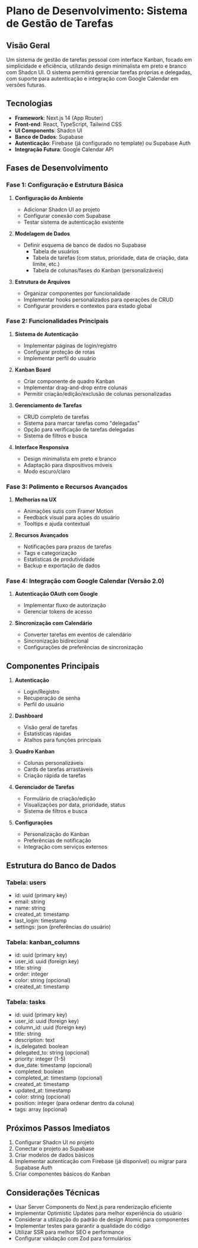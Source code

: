 # Plano de Desenvolvimento: Sistema de Gestão de Tarefas

## Visão Geral
Um sistema de gestão de tarefas pessoal com interface Kanban, focado em simplicidade e eficiência, utilizando design minimalista em preto e branco com Shadcn UI. O sistema permitirá gerenciar tarefas próprias e delegadas, com suporte para autenticação e integração com Google Calendar em versões futuras.

## Tecnologias
- **Framework**: Next.js 14 (App Router)
- **Front-end**: React, TypeScript, Tailwind CSS
- **UI Components**: Shadcn UI
- **Banco de Dados**: Supabase
- **Autenticação**: Firebase (já configurado no template) ou Supabase Auth
- **Integração Futura**: Google Calendar API

## Fases de Desenvolvimento

### Fase 1: Configuração e Estrutura Básica

1. **Configuração do Ambiente**
   - Adicionar Shadcn UI ao projeto
   - Configurar conexão com Supabase
   - Testar sistema de autenticação existente

2. **Modelagem de Dados**
   - Definir esquema de banco de dados no Supabase
     - Tabela de usuários
     - Tabela de tarefas (com status, prioridade, data de criação, data limite, etc.)
     - Tabela de colunas/fases do Kanban (personalizáveis)

3. **Estrutura de Arquivos**
   - Organizar componentes por funcionalidade
   - Implementar hooks personalizados para operações de CRUD
   - Configurar providers e contextos para estado global

### Fase 2: Funcionalidades Principais

1. **Sistema de Autenticação**
   - Implementar páginas de login/registro
   - Configurar proteção de rotas
   - Implementar perfil do usuário

2. **Kanban Board**
   - Criar componente de quadro Kanban
   - Implementar drag-and-drop entre colunas
   - Permitir criação/edição/exclusão de colunas personalizadas

3. **Gerenciamento de Tarefas**
   - CRUD completo de tarefas
   - Sistema para marcar tarefas como "delegadas"
   - Opção para verificação de tarefas delegadas
   - Sistema de filtros e busca

4. **Interface Responsiva**
   - Design minimalista em preto e branco
   - Adaptação para dispositivos móveis
   - Modo escuro/claro

### Fase 3: Polimento e Recursos Avançados

1. **Melhorias na UX**
   - Animações sutis com Framer Motion
   - Feedback visual para ações do usuário
   - Tooltips e ajuda contextual

2. **Recursos Avançados**
   - Notificações para prazos de tarefas
   - Tags e categorização
   - Estatísticas de produtividade
   - Backup e exportação de dados

### Fase 4: Integração com Google Calendar (Versão 2.0)

1. **Autenticação OAuth com Google**
   - Implementar fluxo de autorização
   - Gerenciar tokens de acesso

2. **Sincronização com Calendário**
   - Converter tarefas em eventos de calendário
   - Sincronização bidirecional
   - Configurações de preferências de sincronização

## Componentes Principais

1. **Autenticação**
   - Login/Registro
   - Recuperação de senha
   - Perfil do usuário

2. **Dashboard**
   - Visão geral de tarefas
   - Estatísticas rápidas
   - Atalhos para funções principais

3. **Quadro Kanban**
   - Colunas personalizáveis
   - Cards de tarefas arrastáveis
   - Criação rápida de tarefas

4. **Gerenciador de Tarefas**
   - Formulário de criação/edição
   - Visualizações por data, prioridade, status
   - Sistema de filtros e busca

5. **Configurações**
   - Personalização do Kanban
   - Preferências de notificação
   - Integração com serviços externos

## Estrutura do Banco de Dados

### Tabela: users
- id: uuid (primary key)
- email: string
- name: string
- created_at: timestamp
- last_login: timestamp
- settings: json (preferências do usuário)

### Tabela: kanban_columns
- id: uuid (primary key)
- user_id: uuid (foreign key)
- title: string
- order: integer
- color: string (opcional)
- created_at: timestamp

### Tabela: tasks
- id: uuid (primary key)
- user_id: uuid (foreign key)
- column_id: uuid (foreign key)
- title: string
- description: text
- is_delegated: boolean
- delegated_to: string (opcional)
- priority: integer (1-5)
- due_date: timestamp (opcional)
- completed: boolean
- completed_at: timestamp (opcional)
- created_at: timestamp
- updated_at: timestamp
- color: string (opcional)
- position: integer (para ordenar dentro da coluna)
- tags: array (opcional)

## Próximos Passos Imediatos

1. Configurar Shadcn UI no projeto
2. Conectar o projeto ao Supabase
3. Criar modelos de dados básicos
4. Implementar autenticação com Firebase (já disponível) ou migrar para Supabase Auth
5. Criar componentes básicos do Kanban

## Considerações Técnicas

- Usar Server Components do Next.js para renderização eficiente
- Implementar Optimistic Updates para melhor experiência do usuário
- Considerar a utilização do padrão de design Atomic para componentes
- Implementar testes para garantir a qualidade do código
- Utilizar SSR para melhor SEO e performance
- Configurar validação com Zod para formulários